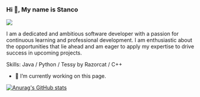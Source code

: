
### Hi 👋, My name is Stanco
![](https://media.licdn.com/dms/image/v2/D4D16AQE_OgIuANgIMg/profile-displaybackgroundimage-shrink_350_1400/profile-displaybackgroundimage-shrink_350_1400/0/1679429375848?e=1728518400&v=beta&t=M_5h0WT4INOvfW64LPy-F3GgXF2wo-wZvSY_iynzeHM)

I am a dedicated and ambitious software developer with a passion for continuous learning and professional development. I am enthusiastic about the opportunities that lie ahead and am eager to apply my expertise to drive success in upcoming projects.

Skills: Java / Python / Tessy by Razorcat / C++

- 🔭 I’m currently working on this page. 





[![Anurag's GitHub stats](https://github-readme-stats.vercel.app/api?username=Stancoschi)](https://github.com/anuraghazra/github-readme-stats)
